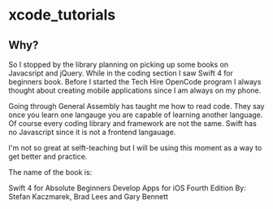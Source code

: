 # xcode_tutorials

## Why?

So I stopped by the library planning on picking up some books on Javacsript and jQuery. While in the coding section I saw Swift 4 for beginners book. Before I started the Tech Hire OpenCode program I always thought about creating mobile applications since I am always on my phone.

Going through General Assembly has taught me how to read code. They say once you learn one langauge you are capable of learning another language. Of course every coding library and framework are not the same. Swift has no Javascript since it is not a frontend langauage. 

I'm not so great at selft-teaching but I will be using this moment as a way to get better and practice.

The name of the book is:

Swift 4 for Absolute Beginners
Develop Apps for iOS
Fourth Edition
By: Stefan Kaczmarek, Brad Lees and Gary Bennett
